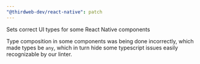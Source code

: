 ```yaml
---
"@thirdweb-dev/react-native": patch
---
```


Sets correct UI types for some React Native components

Type composition in some components was being done incorrectly, which made
types be `any`, which in turn hide some typescript issues easily recognizable
by our linter.
